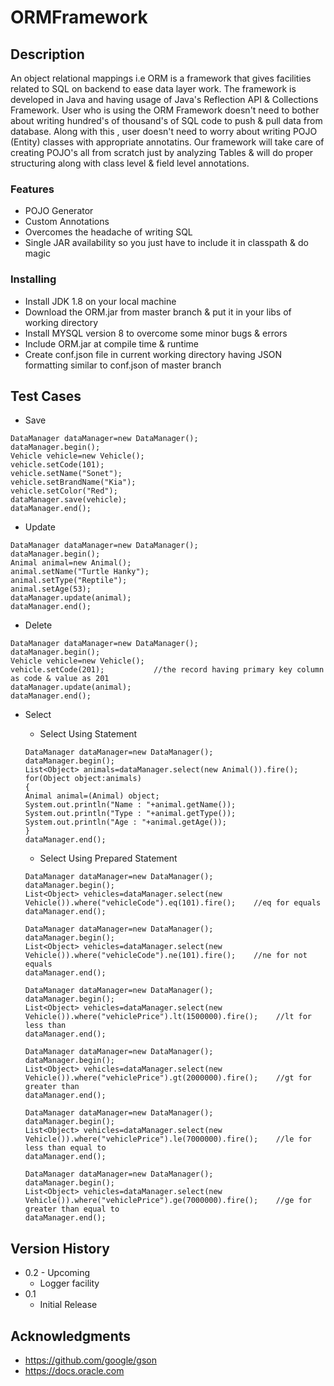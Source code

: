 # ORMFramework

## Description
An object relational mappings i.e ORM is a framework that gives facilities related to SQL on backend to ease data layer work. The framework is developed in Java and
having usage of Java's Reflection API & Collections Framework. User who is using the ORM Framework doesn't need to bother about writing hundred's of thousand's of SQL 
code to push & pull data from database. Along with this , user doesn't need to worry about writing POJO (Entity) classes with appropriate annotatins. Our framework will
take care of creating POJO's all from scratch just by analyzing Tables & will do proper structuring along with class level & field level annotations.

### Features
* POJO Generator
* Custom Annotations
* Overcomes the headache of writing SQL
* Single JAR availability so you just have to include it in classpath & do magic

### Installing

* Install JDK 1.8 on your local machine
* Download the ORM.jar from master branch & put it in your libs of working directory
* Install MYSQL version 8 to overcome some minor bugs & errors
* Include ORM.jar at compile time & runtime
* Create conf.json file in current working directory having JSON formatting similar to conf.json of master branch

## Test Cases

* Save
```
DataManager dataManager=new DataManager();
dataManager.begin();
Vehicle vehicle=new Vehicle();
vehicle.setCode(101);
vehicle.setName("Sonet");
vehicle.setBrandName("Kia");
vehicle.setColor("Red");
dataManager.save(vehicle);
dataManager.end();
```
* Update 
```
DataManager dataManager=new DataManager();
dataManager.begin();
Animal animal=new Animal();
animal.setName("Turtle Hanky");
animal.setType("Reptile");
animal.setAge(53);
dataManager.update(animal);
dataManager.end();
```
* Delete
```
DataManager dataManager=new DataManager();
dataManager.begin();
Vehicle vehicle=new Vehicle();
vehicle.setCode(201);			//the record having primary key column as code & value as 201
dataManager.update(animal);
dataManager.end();
```
* Select

   * Select Using Statement
   
   ```
   DataManager dataManager=new DataManager();
   dataManager.begin();
   List<Object> animals=dataManager.select(new Animal()).fire();
   for(Object object:animals)
   {
   Animal animal=(Animal) object;
   System.out.println("Name : "+animal.getName());
   System.out.println("Type : "+animal.getType());
   System.out.println("Age : "+animal.getAge());
   }
   dataManager.end();
   ```
   
   * Select Using Prepared Statement

   ```
   DataManager dataManager=new DataManager();
   dataManager.begin();
   List<Object> vehicles=dataManager.select(new Vehicle()).where("vehicleCode").eq(101).fire();    //eq for equals
   dataManager.end();
   ```
   
   ```
   DataManager dataManager=new DataManager();
   dataManager.begin();
   List<Object> vehicles=dataManager.select(new Vehicle()).where("vehicleCode").ne(101).fire();    //ne for not equals
   dataManager.end();
   ```
   
   ```
   DataManager dataManager=new DataManager();
   dataManager.begin();
   List<Object> vehicles=dataManager.select(new Vehicle()).where("vehiclePrice").lt(1500000).fire();    //lt for less than
   dataManager.end();
   ```
   
   ```
   DataManager dataManager=new DataManager();
   dataManager.begin();
   List<Object> vehicles=dataManager.select(new Vehicle()).where("vehiclePrice").gt(2000000).fire();    //gt for greater than
   dataManager.end();
   ```
   
   
   ```
   DataManager dataManager=new DataManager();
   dataManager.begin();
   List<Object> vehicles=dataManager.select(new Vehicle()).where("vehiclePrice").le(7000000).fire();    //le for less than equal to
   dataManager.end();
   ```
   
   
   ```
   DataManager dataManager=new DataManager();
   dataManager.begin();
   List<Object> vehicles=dataManager.select(new Vehicle()).where("vehiclePrice").ge(7000000).fire();    //ge for greater than equal to
   dataManager.end();
   ```

## Version History
* 0.2 - Upcoming
    * Logger facility
* 0.1
    * Initial Release

## Acknowledgments

* https://github.com/google/gson
* https://docs.oracle.com
